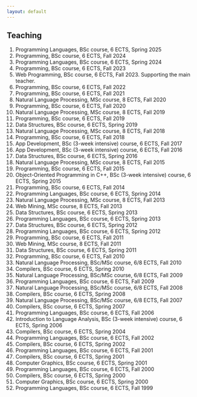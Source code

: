 ```yaml
---
layout: default
---
```

<body>

<h2>Teaching</h2>

<ol>
    <li><span class="BibAuthor">Programming Languages</span>, BSc course, 6 ECTS, Spring 2025</li>
    <li><span class="BibAuthor">Programming</span>, BSc course, 6 ECTS, Fall 2024</li>
    <li><span class="BibAuthor">Programming Languages</span>, BSc course, 6 ECTS, Spring 2024</li>
    <li><span class="BibAuthor">Programming</span>, BSc course, 6 ECTS, Fall 2023</li>
    <li><span class="BibAuthor">Web Programming</span>, BSc course, 6 ECTS, Fall 2023. Supporting the main teacher.</li>
    <li><span class="BibAuthor">Programming</span>, BSc course, 6 ECTS, Fall 2022 </li>
    <li><span class="BibAuthor">Programming</span>, BSc course, 6 ECTS, Fall 2021 </li>
    <li><span class="BibAuthor">Natural Language Processing</span>, MSc course, 8 ECTS, Fall 2020</li>
    <li><span class="BibAuthor">Programming</span>, BSc course, 6 ECTS, Fall 2020 </li>
    <li><span class="BibAuthor">Natural Language Processing</span>, MSc course, 8 ECTS, Fall 2019	</li>
    <li><span class="BibAuthor">Programming</span>, BSc course, 6 ECTS, Fall 2019 </li>
    <li><span class="BibAuthor">Data Structures</span>, BSc course, 6 ECTS, Spring 2019</li>
    <li><span class="BibAuthor">Natural Language Processing</span>, MSc course, 8 ECTS, Fall 2018	</li>
    <li><span class="BibAuthor">Programming</span>, BSc course, 6 ECTS, Fall 2018 </li>
    <li><span class="BibAuthor">App Development</span>, BSc (3-week intensive) course, 6 ECTS, Fall 2017</li>
    <li><span class="BibAuthor">App Development</span>, BSc (3-week intensive) course, 6 ECTS, Fall 2016</li>
    <li><span class="BibAuthor">Data Structures</span>, BSc course, 6 ECTS, Spring 2016</li>
    <li><span class="BibAuthor">Natural Language Processing</span>, MSc course, 8 ECTS, Fall 2015	</li>
    <li><span class="BibAuthor">Programming</span>, BSc course, 6 ECTS, Fall 2015 </li>
    <li><span class="BibAuthor">Object-Oriented Programming in C++</span>, BSc (3-week intensive) course, 6 ECTS, Spring 2015</li>
    <li><span class="BibAuthor">Programming</span>, BSc course, 6 ECTS, Fall 2014 </li>
    <li><span class="BibAuthor">Programming Languages</span>, BSc course, 6 ECTS, Spring 2014</li>
    <li><span class="BibAuthor">Natural Language Processing</span>, MSc course, 8 ECTS, Fall 2013	</li>
    <li><span class="BibAuthor">Web Mining</span>, MSc course, 8 ECTS, Fall 2013	</li>
    <li><span class="BibAuthor">Data Structures</span>, BSc course, 6 ECTS, Spring 2013</li>
    <li><span class="BibAuthor">Programming Languages</span>, BSc course, 6 ECTS, Spring 2013</li>
    <li><span class="BibAuthor">Data Structures</span>, BSc course, 6 ECTS, Spring 2012</li>
    <li><span class="BibAuthor">Programming Languages</span>, BSc course, 6 ECTS, Spring 2012</li>
    <li><span class="BibAuthor">Programming</span>, BSc course, 6 ECTS, Fall 2011	</li>
    <li><span class="BibAuthor">Web Mining</span>, MSc course, 8 ECTS, Fall 2011	</li>
    <li><span class="BibAuthor">Data Structures</span>, BSc course, 6 ECTS, Spring 2011</li>
    <li><span class="BibAuthor">Programming</span>, BSc course, 6 ECTS, Fall 2010	</li>
    <li><span class="BibAuthor">Natural Language Processing</span>, BSc/MSc course, 6/8 ECTS, Fall 2010	</li>
    <li><span class="BibAuthor">Compilers</span>, BSc course, 6 ECTS, Spring 2010</li>
    <li><span class="BibAuthor">Natural Language Processing</span>, BSc/MSc course, 6/8 ECTS, Fall 2009	</li>
    <li><span class="BibAuthor">Programming Languages</span>, BSc course, 6 ECTS, Fall 2009</li>
    <li><span class="BibAuthor">Natural Language Processing</span>, BSc/MSc course, 6/8 ECTS, Fall 2008	</li>
    <li><span class="BibAuthor">Compilers</span>, BSc course, 6 ECTS, Spring 2008</li>
    <li><span class="BibAuthor">Natural Language Processing</span>, BSc/MSc course, 6/8 ECTS, Fall 2007	</li>
    <li><span class="BibAuthor">Compilers</span>, BSc course, 6 ECTS, Spring 2007</li>
    <li><span class="BibAuthor">Programming Languages</span>, BSc course, 6 ECTS, Fall 2006</li>
    <li><span class="BibAuthor">Introduction to Language Analysis</span>, BSc (3-week intensive) course, 6 ECTS, Spring 2006</li>
    <li><span class="BibAuthor">Compilers</span>, BSc course, 6 ECTS, Spring 2004</li>
    <li><span class="BibAuthor">Programming Languages</span>, BSc course, 6 ECTS, Fall 2002</li>
    <li><span class="BibAuthor">Compilers</span>, BSc course, 6 ECTS, Spring 2002</li>
    <li><span class="BibAuthor">Programming Languages</span>, BSc course, 6 ECTS, Fall 2001</li>
    <li><span class="BibAuthor">Compilers</span>, BSc course, 6 ECTS, Spring 2001</li>
    <li><span class="BibAuthor">Computer Graphics</span>, BSc course, 6 ECTS, Spring 2001</li>
    <li><span class="BibAuthor">Programming Languages</span>, BSc course, 6 ECTS, Fall 2000</li>
    <li><span class="BibAuthor">Compilers</span>, BSc course, 6 ECTS, Spring 2000</li>
    <li><span class="BibAuthor">Computer Graphics</span>, BSc course, 6 ECTS, Spring 2000</li>
    <li><span class="BibAuthor">Programming Languages</span>, BSc course, 6 ECTS, Fall 1999</li>
</ol>
